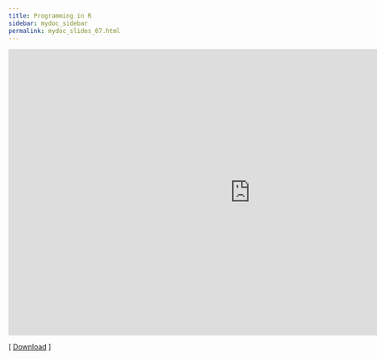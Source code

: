 ```yaml
---
title: Programming in R
sidebar: mydoc_sidebar
permalink: mydoc_slides_07.html 
---
```


<iframe src="https://docs.google.com/presentation/d/e/2PACX-1vScroylZrRC7VbL_QFUb8ghoPCP99t5ndEZaTcME7EwQOW8TQvUERiOIluXZ0m2vVRPpVrRigCoaBc0/embed?start=false&loop=false&delayms=60000" frameborder="0" width="960" height="569" allowfullscreen="true" mozallowfullscreen="true" webkitallowfullscreen="true"></iframe>

[ [Download](https://docs.google.com/presentation/d/1p2ySS12_gIS0nedwVi_DMj1Mxw3nYL6aY4KCruRRYFo/edit?usp=sharing) ] 
